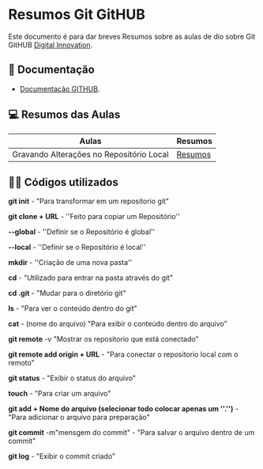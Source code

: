 # Resumos Git GitHUB

Este documento é para dar breves Resumos sobre as aulas de dio sobre Git GitHUB
[Digital Innovation](https://web.dio.me).

## 📖 Documentação
- [Documentação GITHUB](https://docs.github.com/pt/get-started/writing-on-github/getting-started-with-writing-and-formatting-on-github/quickstart-for-writing-on-github).

## 💻 Resumos das Aulas 

| Aulas |Resumos|
|------|---------|
|Gravando Alterações no Repositório Local | [Resumos](https://web.dio.me/course/versionamento-de-codigo-com-git-e-github/learning/599dd3dd-d189-474f-a55c-22f37b4472da?back=/track/santander-2024-preparatorio-certificacao-aws&tab=undefined&moduleId=undefined)

## 👨‍💻 Códigos utilizados

**git init** - "Para transformar em um repositorio git"
 
**git clone + URL** - ''Feito para copiar um Repositório''

**--global** - ''Definir se o Repositório é global''

**--local** - ''Definir se o Repositório é local''

**mkdir** - ''Criação de uma nova pasta''

**cd** - "Utilizado para entrar na pasta através do git"

**cd .git** - "Mudar para o diretório git"

**ls** - "Para ver o conteúdo dentro do git"

**cat** - (nome do arquivo) "Para exibir o conteúdo dentro do arquivo"

 **git remote** -v "Mostrar os repositorio que está conectado"

 **git remote add origin + URL** - "Para conectar o repositorio local com o remoto"

**git status** - "Exibir o status do arquivo"

**touch** - "Para criar um arquivo"

**git add + Nome do arquivo (selecionar todo colocar apenas um ''.'')** - "Para adicionar o arquivo para preparação"

**git commit** -m"mensgem do commit" - "Para salvar o arquivo dentro de um commit"

**git log** - "Exibir o commit criado"
